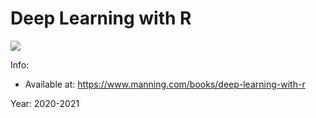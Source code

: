 # Deep Learning with R

![](https://drek4537l1klr.cloudfront.net/allaire/Figures/cover.jpg)

Info:

- Available at: https://www.manning.com/books/deep-learning-with-r

Year: 2020-2021
